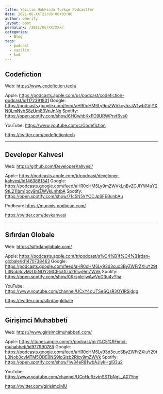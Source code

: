 ```yaml
---
title: Yazılım Hakkında Türkçe Podcastler
date: 2021-06-XXT22:00:00+03:00
author: omerify
layout: post
permalink: /2021/06/XX/XXX/
categories:
  - Blog
tags:
  - podcast
  - yazilim
  - kod
---
```




## Codefiction

Web: https://www.codefiction.tech/

Apple: https://podcasts.apple.com/us/podcast/codefiction-podcast/id1172391831
Google: https://podcasts.google.com/feed/aHR0cHM6Ly9mZWVkcy5zaW1wbGVjYXN0LmNvbS8zUm83VnJnNg
Spotify: https://open.spotify.com/show/6HCwhbKxFO9URWPrvf6vs0

YouTube: https://www.youtube.com/c/Codefiction

https://twitter.com/codefictiontech

---

## Developer Kahvesi

Web: https://github.com/DeveloperKahvesi/

Apple: https://podcasts.apple.com/tr/podcast/developer-kahvesi/id1463881341
Google: https://podcasts.google.com/feed/aHR0cHM6Ly9mZWVkLnBvZGJlYW4uY29tL211bm1pcy9mZWVkLnhtbA
Spotify: https://open.spotify.com/show/71c5N5lrYCCJpSFEBunbAu

Podbean: https://munmis.podbean.com/

https://twitter.com/devkahvesi

---

## Sıfırdan Globale

Web: https://sifirdanglobale.com/

Apple: https://podcasts.apple.com/tr/podcast/s%C4%B1f%C4%B1rdan-globale/id1470738463
Google: https://podcasts.google.com/feed/aHR0cHM6Ly93d3cuc3ByZWFrZXIuY29tL3Nob3cvMzU5NDYzMC9lcGlzb2Rlcy9mZWVk
Spotify: https://open.spotify.com/show/0KrspleijwAwVpD3u4vYha

YouTube: https://www.youtube.com/channel/UCxY4cUTSeSQsR3OYlRSjdqg

https://twitter.com/sifirdanglobale

---

## Girişimci Muhabbeti

Web: https://www.girisimcimuhabbeti.com/

Apple: https://itunes.apple.com/tr/podcast/giri%C5%9Fimci-muhabbeti/id977990785
Google: https://podcasts.google.com/feed/aHR0cHM6Ly93d3cuc3ByZWFrZXIuY29tL3Nob3cvMTM5ODE0NS9lcGlzb2Rlcy9mZWVk
Spotify: https://open.spotify.com/show/1w34eR81wbAJIykHglB3u2

YouTube: https://www.youtube.com/channel/UCpHu6zvtnSSTbNgL_A07Yng

https://twitter.com/girisimciMU
